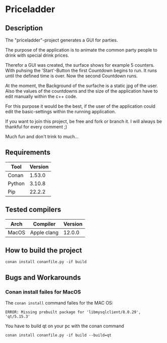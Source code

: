 # Priceladder

## Description
The "priceladder"-project generates a GUI for parties.

The purpose of the application is to animate the common party people to drink with special drink prices.

Therefor a GUI was created, the surface shows for example 5 counters. With puhsing the 'Start'-Button the first Countdown begins to run. It runs until the defined time is over. Now the second Countdown runs.

At the moment, the Background of the surfache is a static jpg of the user. Also the values of the countdowns and the size of the application have to edit manually within the c++ code.

For this purpose it would be the best, if the user of the application could edit the basic-settings within the running application.

If you want to join this project, be free and fork or branch it. I will always be thankful for every comment ;)

Much fun and don't trink to much...

## Requirements

| Tool   | Version |
| -      | -       |
| Conan  | 1.53.0  |
| Python | 3.10.8  |
| Pip    | 22.2.2  |

## Tested compilers

| Arch   | Compiler    | Version  |
| -      | -           | -        |
| MacOS  | Apple clang | 12.0.0   |

## How to build the project

```
conan install conanfile.py -if build
```

## Bugs and Workarounds

### Conan install failes for MacOS
The `conan install` command failes for the MAC OS:
```
ERROR: Missing prebuilt package for 'libmysqlclient/8.0.29', 'qt/5.15.3'
```
You have to build qt on your pc with the conan command
```
conan install conanfile.py -if build --build=qt
```